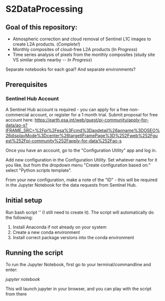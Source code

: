 # S2DataProcessing

## Goal of this repository:
- Atmospheric correction and cloud removal of Sentinel L1C images to create L2A products. (*Complete!*)
- Monthly composites of cloud-free L2A products (*In Progress*)
- Time series analysis of pixels from the monthly composites (study site VS similar pixels nearby -- *In Progress*) 

Separate notebooks for each goal? And separate environments?

## Prerequisites
### Sentinel Hub Account
A Sentinel Hub account is required - you can apply for a free non-commercial account, or register for a 1 month trial.
Submit proposal for free account here: https://earth.esa.int/web/guest/pi-community/apply-for-data/ao-s?IFRAME_SRC=%2Fpi%2Fesa%3Fcmd%3Daodetail%26aoname%3DOSEO%26displayMode%3Dcenter%26targetIFramePage%3D%252Fweb%252Fguest%252Fpi-community%252Fapply-for-data%252Fao-s

Once you have an account, go to the "Configuration Utility" app and log in.

Add new configuration in the Configuration Utility. Set whatever name for it you like, but from the dropdown menu "Create configuration based on:" select "Python scripts template".

From your new configuration, make a note of the "ID" - this will be required in the Jupyter Notebook  for the data requests from Sentinel Hub.

## Initial setup
Run bash script '' (I still need to create it). The script will automatically do the following:
1. Install Anaconda if not already on your system
2. Create a new conda environment
3. Install correct package versions into the conda environment

## Running the script
To run the Jupyter Notebook, first go to your terminal/commandline and enter:

*jupyter notebook*

This will launch jupyter in your browser, and you can play with the script from there
